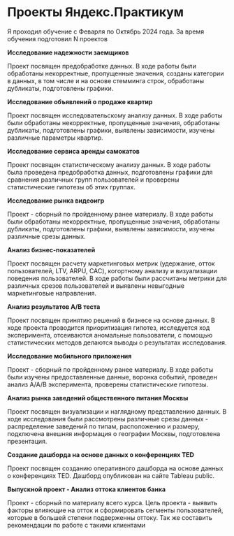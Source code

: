 # Проекты Яндекс.Практикум

Я проходил обучение с Феварля по Октябрь 2024 года. За время обучения подготовил N проектов

**Исследование надежности заемщиков**

Проект посвящен предобработке данных. В ходе работы были обработаны некорректные, пропущенные значения, созданы категории в данных, в том числе и на основе стемминга строк, обработаны дубликаты, подготовлены графики.

**Исследование объявлений о продаже квартир**

Проект посвящен исследовательскому анализу данных. В ходе работы были обработаны некорректные, пропущенные значения, обработаны дубликаты, подготовлены графики, выявлены зависимости, изучены различные параметры квартир.

**Исследование сервиса аренды самокатов**

Проект посвящен статистическому анализу данных. В ходе работы была проведена предобработка данных, подготовлены графики для сравнения различных групп пользователей и проверены статистические гипотезы об этих группах.

**Исследование рынка видеоигр**

Проект - сборный по пройденному ранее материалу. В ходе работы были обработаны некорректные, пропущенные значения, обработаны дубликаты, подготовлены графики, выявлены зависимости, изучены различные срезы данных.

**Анализ бизнес-показателей**

Проект посвящен расчету маркетинговых метрик (удержание, отток пользователей, LTV, ARPU, CAC), когортному анализу и визуализации поведения пользователей. В ходе работы были рассчитаны метрики для различных срезов пользователей и выявлены невыгодные маркетинговые направления.

**Анализ результатов A/B теста**

Проект посвящен принятию решений в бизнесе на основе данных. В ходе проекта проводится приоритизация гипотез, исследуется ход эксперимента, отсеиваются аномальные пользователи, с помощью статистических методов делаются выводы о результатах исследования.

**Исследование мобильного приложения**

Проект - сборный по пройденному ранее материалу. В ходе работы были изучены предоставленные данные, воронка событий, проведен анализ A/A/B эксперимента, проверены статистические гипотезы.

**Анализ рынка заведений общественного питания Москвы**

Проект посвящен визуализации и наглядному представлению данных. В ходе исследования были рассмотрены различные срезы данных - распределение заведений по типам, расположению и размеру, подключена внешняя информация о географии Москвы, подготовлена презентация.

**Создание дашборда на основе данных о конференциях TED**

Проект посвящен созданию оперативного дашборда на основе данных о конференциях TED. Дашборд опубликован на сайте Tableau public.

**Выпускной проект - Анализ оттока клиентов банка**

Проект - сборный по материалу всего курса. Цель проекта - выявить факторы влияющие на отток и сформировать сегменты пользователей, которые в большей степени подверженны оттоку. Так же составить рекомендации по работе с такими клиентами









